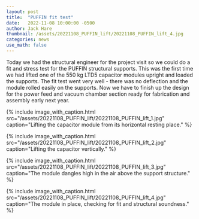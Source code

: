 ```yaml
---
layout: post
title:  "PUFFIN fit test"
date:   2022-11-08 10:00:00 -0500
author: Jack Hare
thumbnail: /assets/20221108_PUFFIN_lift/20221108_PUFFIN_lift_4.jpg
categories: news
use_math: false
---
```


Today we had the structural engineer for the project visit so we could do a fit and stress test for the PUFFIN structural supports. 
This was the first time we had lifted one of the 550 kg LTD5 capacitor modules upright and loaded the supports.
The fit test went very well - there was no deflection and the module rolled easily on the supports.
Now we have to finish up the design for the power feed and vacuum chamber section ready for fabrication and assembly early next year.

{% include image_with_caption.html 
    src="/assets/20221108_PUFFIN_lift/20221108_PUFFIN_lift_1.jpg" 
    caption="Lifting the capacitor module from its horizontal resting place."
%}

{% include image_with_caption.html 
    src="/assets/20221108_PUFFIN_lift/20221108_PUFFIN_lift_2.jpg" 
    caption="Lifting the capacitor vertically."
%}

{% include image_with_caption.html 
    src="/assets/20221108_PUFFIN_lift/20221108_PUFFIN_lift_3.jpg" 
    caption="The module dangles high in the air above the support structure."
%}

{% include image_with_caption.html 
    src="/assets/20221108_PUFFIN_lift/20221108_PUFFIN_lift_4.jpg" 
    caption="The module in place, checking for fit and structural soundness."
%}

